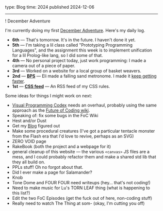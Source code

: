 type: Blog
time: 2024
published 2024-12-06

---

! December Adventure

<section>

I'm currently doing my first [December Adventure](https://eli.li/december-adventure). Here's my daily log.

* **6th** — That's tomorrow. It's in the future. I haven't done it yet.
* **5th** — I'm taking a lil class called "Prototyping Programming Languages", and the assignment this week is to implement unification for a lil Prolog-like lang, so I did some of that.
* **4th** — No personal project today, just work programming: I made a camera out of a piece of paper.
* **3rd** — Worked on a website for a local group of basket weavers.
* **2nd** — **[BPS](/december-adventure/2024/2)** — Eli made a falling sand metronome. I made it [keep getting faster](/jerk).
* **1st** — **[CSS feed](/feeds)** — An RSS feed of my CSS rules.

</section><section>

Some ideas for things I might work on next:

* [Visual Programming Codex](/codex) needs an overhaul, probably using the same approach as the [Future of Coding wiki](https://wiki.futureofcoding.org).
* Speaking of: fix some bugs in the FoC Wiki
* Hest and/or Dust
* Get my [Blog](/blog) figured out
* Make some procedural creatures (I've got a particular tentacle monster from the Flash era that I'd love to revive, perhaps as an SVG)
* ZERO VOID page
* RakeBook (both the project and a webpage for it)
* general cleanup of this website — the various `<canvas>` JS files are a mess, and I could probably refactor them and make a shared std lib that they all build on.
* PPLs stuff! Oh no forgot about that.
* Did I ever make a page for Salamander?
* Knob
* Tone Dome and FOUR FOUR need writeups (hey… that's not coding!)
* Need to make music for Lu's TORN LEAF thing (what is happening to this list?)
* Edit the two FoC Episodes (get the fuck out of here, non-coding stuff)
* Really need to watch The Thing at som- (okay, I'm cutting you off)

</section>
